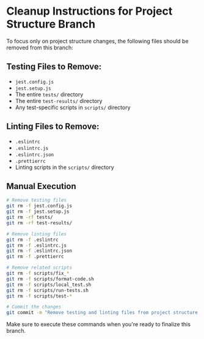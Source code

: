 # Cleanup Instructions for Project Structure Branch

To focus only on project structure changes, the following files should be removed from this branch:

## Testing Files to Remove:
- `jest.config.js`
- `jest.setup.js`
- The entire `tests/` directory
- The entire `test-results/` directory
- Any test-specific scripts in `scripts/` directory

## Linting Files to Remove:
- `.eslintrc`
- `.eslintrc.js`
- `.eslintrc.json`
- `.prettierrc`
- Linting scripts in the `scripts/` directory

## Manual Execution
```bash
# Remove testing files
git rm -f jest.config.js
git rm -f jest.setup.js
git rm -rf tests/
git rm -rf test-results/

# Remove linting files
git rm -f .eslintrc
git rm -f .eslintrc.js
git rm -f .eslintrc.json
git rm -f .prettierrc

# Remove related scripts
git rm -f scripts/fix_*
git rm -f scripts/format-code.sh
git rm -f scripts/local_test.sh
git rm -f scripts/run-tests.sh
git rm -f scripts/test-*

# Commit the changes
git commit -m "Remove testing and linting files from project structure branch"
```

Make sure to execute these commands when you're ready to finalize this branch.
